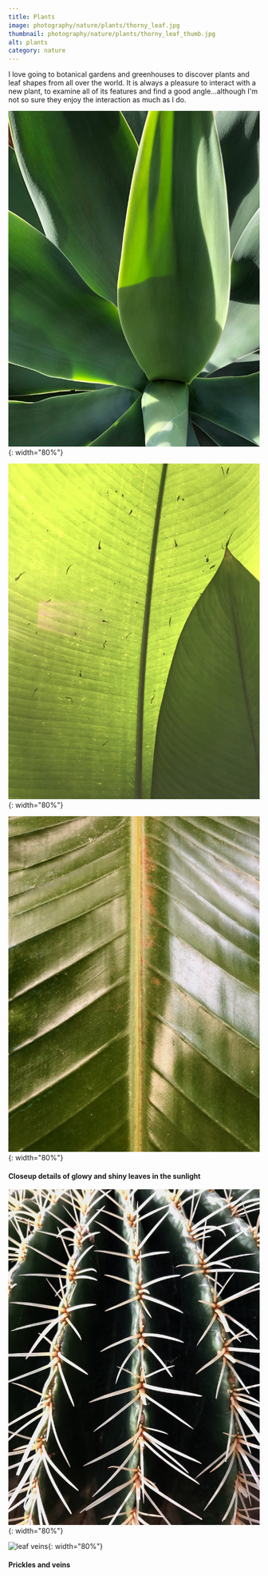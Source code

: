 ```yaml
---
title: Plants
image: photography/nature/plants/thorny_leaf.jpg
thumbnail: photography/nature/plants/thorny_leaf_thumb.jpg
alt: plants
category: nature
---
```


I love going to botanical gardens and greenhouses to discover plants and leaf shapes from all over the world. It is always a pleasure to interact with a new plant, to examine all of its features and find a good angle...although I'm not so sure they enjoy the interaction as much as I do.

![agave plant](./assets/img/photography/nature/plants/plant_closeup.jpg){: width="80%"}

![leaf shadow](./assets/img/photography/nature/plants/leaf_shadow.jpg){: width="80%"}

![leaf closeup](./assets/img/photography/nature/plants/leaf_closeup.jpg){: width="80%"}

####  Closeup details of glowy and shiny leaves in the sunlight

![cactus prickles](./assets/img/photography/nature/plants/prickles.jpg){: width="80%"}

![leaf veins](./assets/img/photography/nature/plants/veins.jpg){: width="80%"}

####  Prickles and veins

